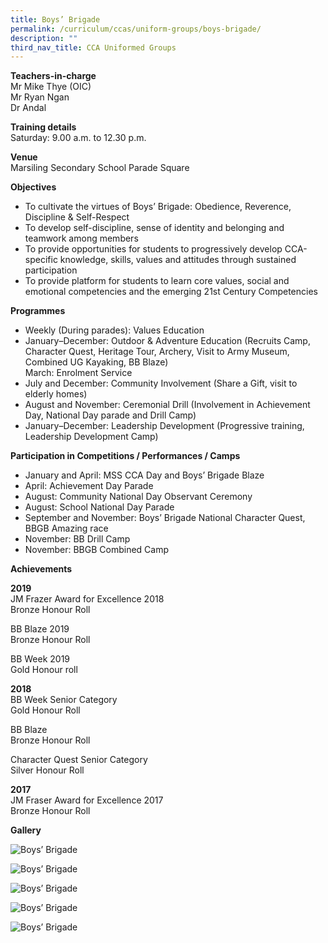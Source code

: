 ```yaml
---
title: Boys’ Brigade
permalink: /curriculum/ccas/uniform-groups/boys-brigade/
description: ""
third_nav_title: CCA Uniformed Groups
---
```

**Teachers-in-charge**  
Mr Mike Thye (OIC)  
Mr Ryan Ngan <br>
Dr Andal

**Training details**  
Saturday: 9.00 a.m. to 12.30 p.m.

**Venue**  
Marsiling Secondary School Parade Square

**Objectives**

*   To cultivate the virtues of Boys’ Brigade: Obedience, Reverence, Discipline &amp; Self-Respect
*   To develop self-discipline, sense of identity and belonging and teamwork among members
*   To provide opportunities for students to progressively develop CCA-specific knowledge, skills, values and attitudes through sustained participation
*   To provide platform for students to learn core values, social and emotional competencies and the emerging 21st Century Competencies

**Programmes**

*   Weekly (During parades): Values Education
*   January–December: Outdoor &amp; Adventure Education (Recruits Camp, Character Quest, Heritage Tour, Archery, Visit to Army Museum, Combined UG Kayaking, BB Blaze)  
    March: Enrolment Service
*   July and December: Community Involvement (Share a Gift, visit to elderly homes)
*   August and November: Ceremonial Drill (Involvement in Achievement Day, National Day parade and Drill Camp)
*   January–December:&nbsp;Leadership Development (Progressive training, Leadership Development Camp)

**Participation in Competitions / Performances / Camps**

*   January and April: MSS CCA Day and Boys’ Brigade Blaze
*   April: Achievement Day Parade
*   August: Community National Day Observant Ceremony
*   August: School National Day Parade
*   September and November: Boys’ Brigade National Character Quest, BBGB Amazing race
*   November: BB Drill Camp
*   November: BBGB Combined Camp

**Achievements**

**2019**  
JM Frazer Award for Excellence 2018  
Bronze Honour Roll

BB Blaze 2019  
Bronze Honour Roll

BB Week 2019  
Gold Honour roll

**2018**  
BB Week&nbsp;Senior Category  
Gold Honour Roll

BB Blaze  
Bronze Honour Roll

Character Quest&nbsp;Senior Category  
Silver Honour Roll

**2017**  
JM Fraser Award for Excellence 2017  
Bronze Honour Roll

**Gallery**

![Boys’ Brigade](/images/Boys’%20Brigade_1.jpg)

![Boys’ Brigade](/images/Boys’%20Brigade_2.jpg)

![Boys’ Brigade](/images/Boys’%20Brigade_3.jpg)

![Boys’ Brigade](/images/Boys’%20Brigade_4.jpg)

![Boys’ Brigade](/images/Boys’%20Brigade_5.jpg)